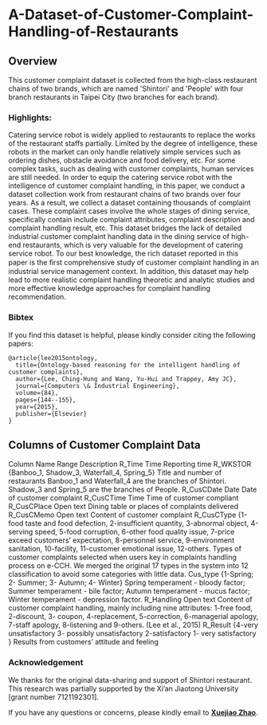 # A-Dataset-of-Customer-Complaint-Handling-of-Restaurants


## Overview
This customer complaint dataset is collected from the high-class restaurant chains of two brands, which are named 'Shintori' and 'People' with four branch restaurants in Taipei City (two branches for each brand). 


### Highlights:
Catering service robot is widely applied to restaurants to replace the works of the restaurant staffs partially. Limited by the degree of intelligence, these robots in the market can only handle relatively simple services such as ordering dishes, obstacle avoidance and food delivery, etc. For some complex tasks, such as dealing with customer complaints, human services are still needed. In order to equip the catering service robot with the intelligence of customer complaint handling, in this paper, we conduct a dataset collection work from restaurant chains of two brands over four years. As a result, we collect a dataset containing thousands of complaint cases. These complaint cases involve the whole stages of dining service, specifically contain include complaint attributes, complaint description and complaint handling result, etc. This dataset bridges the lack of detailed industrial customer complaint handling data in the dining service of high-end restaurants, which is very valuable for the development of catering service robot. To our best knowledge, the rich dataset reported in this paper is the ﬁrst comprehensive study of customer complaint handling in an industrial service management context. In addition, this dataset may help lead to more realistic complaint handling theoretic and analytic studies and more effective knowledge approaches for complaint handling recommendation.

### Bibtex
If you find this dataset is helpful, please kindly consider citing the following papers:

```
@article{lee2015ontology,
  title={Ontology-based reasoning for the intelligent handling of customer complaints},
  author={Lee, Ching-Hung and Wang, Yu-Hui and Trappey, Amy JC},
  journal={Computers \& Industrial Engineering},
  volume={84},
  pages={144--155},
  year={2015},
  publisher={Elsevier}
}
```

## Columns of Customer Complaint Data


Column Name		Range	Description
R_Time		Time	Reporting time 
R_WKSTOR		{Banboo_1, Shadow_3, Waterfall_4, Spring_5}	Title and number of restaurants
Banboo_1 and Waterfall_4 are the branches of Shintori. 
Shadow_3 and Spring_5 are the branches of People. 
R_CusCDate		Date	Date of customer complaint 
R_CusCTime		Time	Time of customer compliant
R_CusCPlace		Open text 	Dining table or places of complaints delivered
R_CusCMemo		Open text	Content of customer complaint
R_CusCType		{1-food taste and food defection, 2-insufficient quantity, 3-abnormal object, 4-serving speed, 5-food corruption, 6-other food quality issue, 7-price exceed customers’ expectation, 8-personnel service, 9-environment sanitation, 10-facility, 11-customer emotional issue, 12-others.	Types of customer complaints selected when users key in complaints handling process on e-CCH. We merged the original 17 types in the system into 12 classification to avoid some categories with little data. 
Cus_type		{1-Spring; 2- Summer; 3- Autumn; 4- Winter}	Spring temperament - bloody factor; Summer temperament - bile factor; Autumn temperament - mucus factor; Winter temperament - depression factor. 
R_Handling		Open text	Content of customer complaint handling, mainly including nine attributes: 1-free food, 2-discount, 3- coupon, 4-replacement, 5-correction, 6-managerial apology, 7-staff apology, 8-listening and 9-others. (Lee et al., 2015) 
R_Result		{4-very unsatisfactory
3- possibly unsatisfactory
2-satisfactory
1- very satisfactory }	Results from customers’ attitude and feeling



### Acknowledgement
We thanks for the original data-sharing and support of Shintori restaurant. This research was partially supported by the Xi’an Jiaotong University [grant number 7121192301]. 


If you have any questions or concerns, please kindly email to [**Xuejiao Zhao**](xjzhao@ntu.edu.sg).
